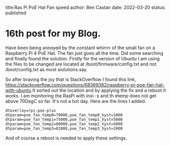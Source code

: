 title:Ras Pi PoE Hat Fan speed
author: Ben Castan
date: 2022-03-20
status: published

# 16th post for my Blog.
Have been being annoyed by the constant whirrrr of the small fan on 
a Raspberry Pi 4 PoE Hat. The fan just goes all the time.
Did some searching and finally found the solution. Firstly for the version
of Ubuntu I am using the files to be changed are located at 
/boot/firmware/config.txt and not /boot/config.txt as most siolutions say.

So after braving the joy that is StackOverflow I found this link,
<https://stackoverflow.com/questions/68369382/raspberry-pi-poe-fan-hat-with-ubuntu>
It sorted out the location and by applying the fix and a reboot it works.
I am monitoring the RasPi with inxi -s and th etemp does not get above 70DegC so far. It's
not a hot day.
Here are the lines I added.


    dtoverlay=rpi-poe-plus
    dtparam=poe_fan_temp0=70000,poe_fan_temp0_hyst=1000
    dtparam=poe_fan_temp1=75000,poe_fan_temp1_hyst=5000
    dtparam=poe_fan_temp2=80000,poe_fan_temp2_hyst=5000
    dtparam=poe_fan_temp3=82000,poe_fan_temp3_hyst=2000
    
And of course a reboot is needed to apply these settings.